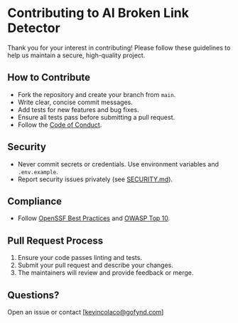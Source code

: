 # Contributing to AI Broken Link Detector

Thank you for your interest in contributing! Please follow these guidelines to help us maintain a secure, high-quality project.

## How to Contribute
- Fork the repository and create your branch from `main`.
- Write clear, concise commit messages.
- Add tests for new features and bug fixes.
- Ensure all tests pass before submitting a pull request.
- Follow the [Code of Conduct](CODE_OF_CONDUCT.md).

## Security
- Never commit secrets or credentials. Use environment variables and `.env.example`.
- Report security issues privately (see [SECURITY.md](SECURITY.md)).

## Compliance
- Follow [OpenSSF Best Practices](https://openssf.org/best-practices/) and [OWASP Top 10](https://owasp.org/www-project-top-ten/).

## Pull Request Process
1. Ensure your code passes linting and tests.
2. Submit your pull request and describe your changes.
3. The maintainers will review and provide feedback or merge.

## Questions?
Open an issue or contact [kevincolaco@gofynd.com]

